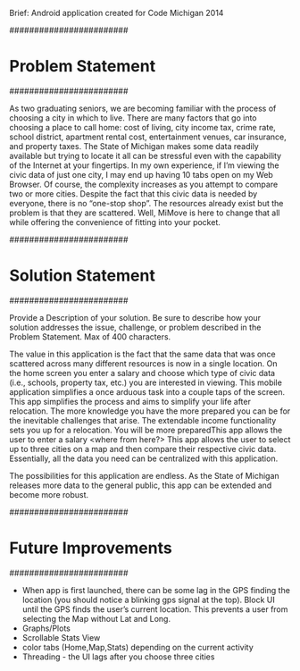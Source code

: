 Brief: Android application created for Code Michigan 2014

########################
# Problem Statement
########################

As two graduating seniors, we are becoming familiar with the process of choosing a city in which to live. There are many factors that go into choosing a place to call home: cost of living, city income tax, crime rate, school district, apartment rental cost, entertainment venues, car insurance, and property taxes. The State of Michigan makes some data readily available but trying to locate it all can be stressful even with the capability of the Internet at your fingertips. In my own experience, if I’m viewing the civic data of just one city, I may end up having 10 tabs open on my Web Browser. Of course, the complexity increases as you attempt to compare two or more cities. Despite the fact that this civic data is needed by everyone, there is no “one-stop shop”. The resources already exist but the problem is that they are scattered. Well, MiMove is here to change that all while offering the convenience of fitting into your pocket.


########################
# Solution Statement
########################

Provide a Description of your solution. Be sure to describe how your solution addresses the issue, challenge, or problem described in the Problem Statement. Max of 400 characters.


The value in this application is the fact that the same data that was once scattered across many different resources is now in a single location. On the home screen you enter a salary and choose which type of civic data (i.e., schools, property tax, etc.) you are interested in viewing. This mobile application simplifies a once arduous task into a couple taps of the screen. This app simplifies the process and aims to simplify your life after relocation.  The more knowledge you have the more prepared you can be for the inevitable challenges that arise.  The extendable income functionality sets you up for a relocation.  You will be more preparedThis app allows the user to enter a salary <where from here?> This app allows the user to select up to three cities on a map and then compare their respective civic data. Essentially, all the data you need can be centralized with this application.

The possibilities for this application are endless. As the State of Michigan releases more data to the general public, this app can be extended and become more robust.


########################
# Future Improvements
########################

* When app is first launched, there can be some lag in the GPS finding the location (you should notice a blinking gps signal at the top). Block UI until the GPS finds the user’s current location. This prevents a user from selecting the Map without Lat and Long.
* Graphs/Plots
* Scrollable Stats View
* color tabs (Home,Map,Stats) depending on the current activity
* Threading - the UI lags after you choose three cities


